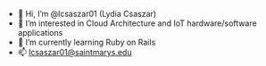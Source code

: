 - 👋 Hi, I’m @lcsaszar01 (Lydia Csaszar)
- 👀 I’m interested in Cloud Architecture and IoT hardware/software applications
- 🌱 I’m currently learning Ruby on Rails
- 📫 lcsaszar01@saintmarys.edu

<!---
lcsaszar01/lcsaszar01 is a ✨ special ✨ repository because its `README.md` (this file) appears on your GitHub profile.
You can click the Preview link to take a look at your changes.
--->
